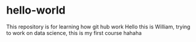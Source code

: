 # hello-world
This repository is for learning how git hub work
Hello this is William, trying to work on data science, this is my first course hahaha
